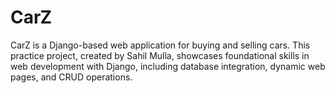 # CarZ
 CarZ is a Django-based web application for buying and selling cars. This practice project, created by Sahil Mulla, showcases foundational skills in web development with Django, including database integration, dynamic web pages, and CRUD operations.
